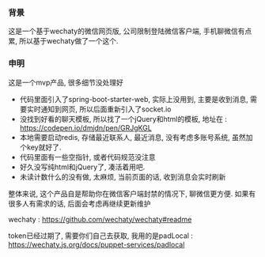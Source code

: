 ### 背景
这是一个基于wechaty的微信网页版, 公司限制登陆微信客户端, 手机聊微信有点累, 所以基于wechaty做了一个这个.
### 申明
这是一个mvp产品, 很多细节没处理好
- 代码里面引入了spring-boot-starter-web, 实际上没用到, 主要是收到消息, 需要实时通知到网页, 所以后面重新引入了socket.io
- 没找到好看的聊天模板, 所以找了一个jQuery和html的模板, 地址在 : https://codepen.io/dmjdn/pen/GRJgKGL
- 本地需要启动redis, 存储最近联系人, 最近消息, 没有考虑多账号系统, 虽然加个key就好了.
- 代码里面有一些空指针, 或者代码规范没注意
- 好久没写纯html和jQuery了, 凑活着用吧.
- 未读计数什么的没有做, 太麻烦, 当前页面的话, 收到消息会实时刷新

整体来说, 这个产品自是帮助你在微信客户端封禁的情况下, 聊微信更方便.
如果有很多人有需求的话, 后面会考虑再继续更新维护

wechaty : https://github.com/wechaty/wechaty#readme

token已经过期了, 需要你们自己去获取, 我用的是padLocal : https://wechaty.js.org/docs/puppet-services/padlocal